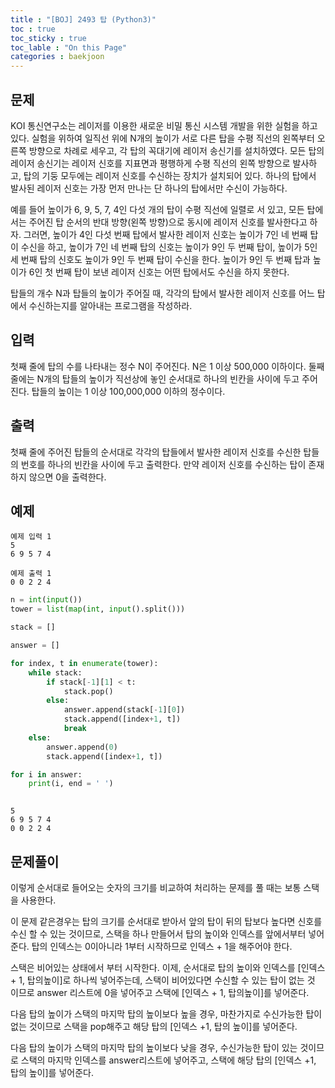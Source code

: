 ```yaml
---
title : "[BOJ] 2493 탑 (Python3)"
toc : true
toc_sticky : true
toc_lable : "On this Page"
categories : baekjoon
---
```


## 문제
KOI 통신연구소는 레이저를 이용한 새로운 비밀 통신 시스템 개발을 위한 실험을 하고 있다. 실험을 위하여 일직선 위에 N개의 높이가 서로 다른 탑을 수평 직선의 왼쪽부터 오른쪽 방향으로 차례로 세우고, 각 탑의 꼭대기에 레이저 송신기를 설치하였다. 모든 탑의 레이저 송신기는 레이저 신호를 지표면과 평행하게 수평 직선의 왼쪽 방향으로 발사하고, 탑의 기둥 모두에는 레이저 신호를 수신하는 장치가 설치되어 있다. 하나의 탑에서 발사된 레이저 신호는 가장 먼저 만나는 단 하나의 탑에서만 수신이 가능하다. 

예를 들어 높이가 6, 9, 5, 7, 4인 다섯 개의 탑이 수평 직선에 일렬로 서 있고, 모든 탑에서는 주어진 탑 순서의 반대 방향(왼쪽 방향)으로 동시에 레이저 신호를 발사한다고 하자. 그러면, 높이가 4인 다섯 번째 탑에서 발사한 레이저 신호는 높이가 7인 네 번째 탑이 수신을 하고, 높이가 7인 네 번째 탑의 신호는 높이가 9인 두 번째 탑이, 높이가 5인 세 번째 탑의 신호도 높이가 9인 두 번째 탑이 수신을 한다. 높이가 9인 두 번째 탑과 높이가 6인 첫 번째 탑이 보낸 레이저 신호는 어떤 탑에서도 수신을 하지 못한다.

탑들의 개수 N과 탑들의 높이가 주어질 때, 각각의 탑에서 발사한 레이저 신호를 어느 탑에서 수신하는지를 알아내는 프로그램을 작성하라. 

## 입력
첫째 줄에 탑의 수를 나타내는 정수 N이 주어진다. N은 1 이상 500,000 이하이다. 둘째 줄에는 N개의 탑들의 높이가 직선상에 놓인 순서대로 하나의 빈칸을 사이에 두고 주어진다. 탑들의 높이는 1 이상 100,000,000 이하의 정수이다.

## 출력
첫째 줄에 주어진 탑들의 순서대로 각각의 탑들에서 발사한 레이저 신호를 수신한 탑들의 번호를 하나의 빈칸을 사이에 두고 출력한다. 만약 레이저 신호를 수신하는 탑이 존재하지 않으면 0을 출력한다.

## 예제
```
예제 입력 1  
5
6 9 5 7 4

예제 출력 1  
0 0 2 2 4
```



```python
n = int(input())
tower = list(map(int, input().split()))

stack = []

answer = []

for index, t in enumerate(tower):
    while stack:
        if stack[-1][1] < t:
            stack.pop()
        else:
            answer.append(stack[-1][0])
            stack.append([index+1, t])
            break
    else:
        answer.append(0)
        stack.append([index+1, t])

for i in answer:
    print(i, end = ' ')
        
```

    5
    6 9 5 7 4
    0 0 2 2 4 

## 문제풀이

이렇게 순서대로 들어오는 숫자의 크기를 비교하여 처리하는 문제를 풀 때는 보통 스택을 사용한다.       

이 문제 같은경우는 탑의 크기를 순서대로 받아서 앞의 탑이 뒤의 탑보다 높다면 신호를 수신 할 수 있는 것이므로, 스택을 하나 만들어서 탑의 높이와 인덱스를 앞에서부터 넣어준다. 탑의 인덱스는 0이아니라 1부터 시작하므로 인덱스 + 1을 해주어야 한다.

스택은 비어있는 상태에서 부터 시작한다. 이제, 순서대로 탑의 높이와 인덱스를 [인덱스 + 1, 탑의높이]로 하나씩 넣어주는데, 스택이 비어있다면 수신할 수 있는 탑이 없는 것 이므로 answer 리스트에 0을 넣어주고 스택에 [인덱스 + 1, 탑의높이]를 넣어준다.

다음 탑의 높이가 스택의 마지막 탑의 높이보다 높을 경우, 마찬가지로 수신가능한 탑이 없는 것이므로 스택을 pop해주고 해당 탑의 [인덱스 +1, 탑의 높이]를 넣어준다.

다음 탑의 높이가 스택의 마지막 탑의 높이보다 낮을 경우, 수신가능한 탑이 있는 것이므로 스택의 마지막 인덱스를 answer리스트에 넣어주고, 스택에 해당 탑의 [인덱스 +1, 탑의 높이]를 넣어준다.


